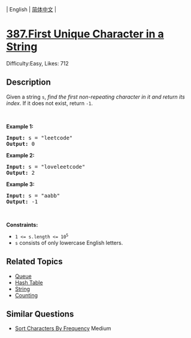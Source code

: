 
| English | [简体中文](README.md) |

# [387.First Unique Character in a String](https://leetcode.com/problems/first-unique-character-in-a-string/)
Difficulty:Easy, Likes: 712

## Description

<p>Given a string <code>s</code>, <em>find the first non-repeating character in it and return its index</em>. If it does not exist, return <code>-1</code>.</p>

<p>&nbsp;</p>
<p><strong class="example">Example 1:</strong></p>
<pre><strong>Input:</strong> s = "leetcode"
<strong>Output:</strong> 0
</pre><p><strong class="example">Example 2:</strong></p>
<pre><strong>Input:</strong> s = "loveleetcode"
<strong>Output:</strong> 2
</pre><p><strong class="example">Example 3:</strong></p>
<pre><strong>Input:</strong> s = "aabb"
<strong>Output:</strong> -1
</pre>
<p>&nbsp;</p>
<p><strong>Constraints:</strong></p>

<ul>
	<li><code>1 &lt;= s.length &lt;= 10<sup>5</sup></code></li>
	<li><code>s</code> consists of only lowercase English letters.</li>
</ul>


## Related Topics

- [Queue](https://leetcode.com/tag/queue/)
- [Hash Table](https://leetcode.com/tag/hash-table/)
- [String](https://leetcode.com/tag/string/)
- [Counting](https://leetcode.com/tag/counting/)

## Similar Questions

- [Sort Characters By Frequency](../sort-characters-by-frequency/README_EN.md) Medium 
